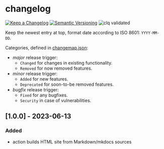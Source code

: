 # changelog

[![Keep a Changelog](https://img.shields.io/badge/Keep%20a%20Changelog-1.0.0-informational)](https://keepachangelog.com/en/1.0.0/)
[![Semantic Versioning](https://img.shields.io/badge/Sematic%20Versioning-2.0.0-informational)](https://semver.org/spec/v2.0.0.html)
![clq validated](https://img.shields.io/badge/clq-validated-success)

Keep the newest entry at top, format date according to ISO 8601: `YYYY-MM-DD`.

Categories, defined in [changemap.json](.github/clq/changemap.json):

- *major* release trigger:
  - `Changed` for changes in existing functionality.
  - `Removed` for now removed features.
- *minor* release trigger:
  - `Added` for new features.
  - `Deprecated` for soon-to-be removed features.
- *bugfix* release trigger:
  - `Fixed` for any bugfixes.
  - `Security` in case of vulnerabilities.

## [1.0.0] - 2023-06-13

### Added

- action builds HTML site from Markdown/mkdocs sources
